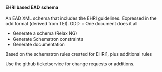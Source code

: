 #### EHRI based EAD schema

An EAD XML schema that includes the EHRI guidelines. Expressed in the odd format (derived from TEI). ODD = One document does it all
* Generate a schema (Relax NG)
* Generate Schematron constraints
* Generate documentation   

Based on the schematron rules created for EHRI1, plus additional rules 

Use the github ticketservice for change requests or additions.
